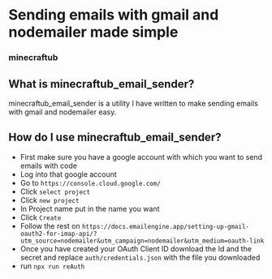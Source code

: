 # Sending emails with gmail and nodemailer made simple
### minecraftub

## What is minecraftub_email_sender?
minecraftub_email_sender is a utility I have written to make sending emails with gmail and nodemailer easy.

## How do I use minecraftub_email_sender?
 - First make sure you have a google account with which you want to send emails with code
 - Log into that google account
 - Go to `https://console.cloud.google.com/`
 - Click `select project`
 - Click `new project`
 - In Project name put in the name you want
 - Click `Create`
 - Follow the rest on `https://docs.emailengine.app/setting-up-gmail-oauth2-for-imap-api/?utm_source=nodemailer&utm_campaign=nodemailer&utm_medium=oauth-link`
 - Once you have created your OAuth Client ID download the Id and the secret and replace `auth/credentials.json` with the file you downloaded
 - run `npx run reAuth`